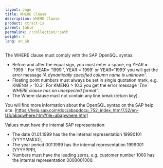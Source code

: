 ```yaml
---
layout: page
title: WHERE Clause
description: WHERE Clause
product: xtract-is
parent: table
permalink: /:collection/:path
weight: 3
lang: en_GB
---
```


The WHERE clause must comply with the SAP OpenSQL syntax.

- Before and after the equal sign, you must enter a space, eg YEAR = '1999 '. For YEAR= '1999 ', YEAR ='1999' or YEAR='1999' you will get the error message *'A dynamically specified column name is unknown'*.
- Floating point numbers must always be set in single quotation mark, e.g. KMENG > '10.3'. For KMENG > 10.3 you get the error message *'The WHERE clause has an unexpected format'*.
- The Where clause must not contain any line break (return key).

You will find more information about the OpenSQL syntax on the SAP help site: [https://help.sap.com/doc/abapdocu_752_index_htm/7.52/en-US/abapwhere.htm?file=abapwhere.htm]

Values must have the internal SAP representation:

- The date 01.01.1999 has the the internal representation 19990101 (YYYYMMDD),
- The year period 001.1999 has the internal representation 1999001 (YYYYPPP),
- Numbers must have the leading zeros, e.g. customer number 1000 has the internal representation 0000001000.